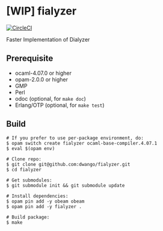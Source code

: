 [WIP] fialyzer
==============

[![CircleCI](https://circleci.com/gh/dwango/fialyzer.svg?style=svg)](https://circleci.com/gh/dwango/fialyzer)

Faster Implementation of Dialyzer

Prerequisite
------------

- ocaml-4.07.0 or higher
- opam-2.0.0 or higher
- GMP
- Perl
- odoc (optional, for `make doc`)
- Erlang/OTP (optional, for `make test`)

Build
-----

```shell
# If you prefer to use per-package environment, do:
$ opam switch create fialyzer ocaml-base-compiler.4.07.1
$ eval $(opam env)

# Clone repo:
$ git clone git@github.com:dwango/fialyzer.git
$ cd fialyzer

# Get submodules:
$ git submodule init && git submodule update

# Install dependencies:
$ opam pin add -y obeam obeam
$ opam pin add -y fialyzer .

# Build package:
$ make
```
